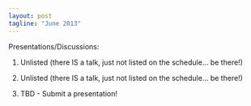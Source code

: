 ```yaml
---
layout: post
tagline: "June 2013"
---
```


Presentations/Discussions:

1) Unlisted (there IS a talk, just not listed on the schedule... be there!)

2) Unlisted (there IS a talk, just not listed on the schedule... be there!)

3) TBD - Submit a presentation! 

